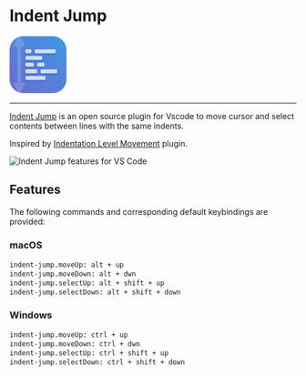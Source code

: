 # Indent Jump

<!-- <p>
  <a href="https://marketplace.visualstudio.com/items?itemName=softwaredotcom.indent-jump-vscode">
    <img alt="Indent Jump in the VS Code Marketplace" src="https://vsmarketplacebadge.apphb.com/version-short/softwaredotcom.indent-jump-vscode.svg?style=flat-square&color=00b4ee&label=marketplace">
  </a>
  <a href="https://marketplace.visualstudio.com/items?itemName=softwaredotcom.indent-jump-vscode">
    <img alt="Indent Jump Installs" src="https://vsmarketplacebadge.apphb.com/installs-short/softwaredotcom.indent-jump-vscode.svg?style=flat-square&color=00b4ee">
  </a>
  <a href="https://marketplace.visualstudio.com/items?itemName=softwaredotcom.indent-jump-vscode">
    <img alt="Indent Jump Rating" src="https://vsmarketplacebadge.apphb.com/rating-short/softwaredotcom.indent-jump-vscode.svg?style=flat-square&color=00b4ee">
  </a>
</p> -->

<p><img src="images/indent-jump.png" width="100px" alt="Indent Jump Vscode"></p>

---

[Indent Jump](https://github.com/aPinix/indent-jump-vscode) is an open source plugin for Vscode to move cursor and select contents between lines with the same indents.

Inspired by [Indentation Level Movement](https://github.com/kaiwood/vscode-indentation-level-movement) plugin.

![Indent Jump features for VS Code](images/indent-jump.gif?raw=true)

## Features

The following commands and corresponding default keybindings are provided:

### **macOS**

```text
indent-jump.moveUp: alt + up
indent-jump.moveDown: alt + dwn
indent-jump.selectUp: alt + shift + up
indent-jump.selectDown: alt + shift + down
```

### **Windows**

```text
indent-jump.moveUp: ctrl + up
indent-jump.moveDown: ctrl + dwn
indent-jump.selectUp: ctrl + shift + up
indent-jump.selectDown: ctrl + shift + down
```
